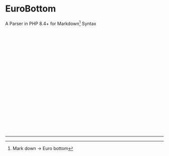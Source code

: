 # EuroBottom
A Parser in PHP 8.4+ for Markdown[^1] Syntax




<br /><br /><br /><br /><br /><br /><br /><br /><br /><br /><br /><br /><br /><br /><br /><br /><br /><br /><br />














--------
[^1]: Mark down -> Euro bottom